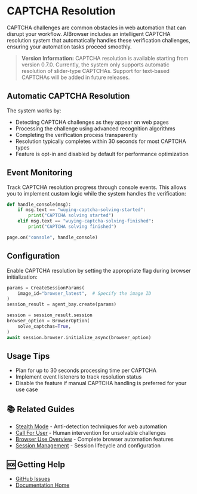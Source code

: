 # CAPTCHA Resolution

CAPTCHA challenges are common obstacles in web automation that can disrupt your workflow. AIBrowser includes an intelligent CAPTCHA resolution system that automatically handles these verification challenges, ensuring your automation tasks proceed smoothly.

> **Version Information:** CAPTCHA resolution is available starting from version 0.7.0. Currently, the system only supports automatic resolution of slider-type CAPTCHAs. Support for text-based CAPTCHAs will be added in future releases.

## Automatic CAPTCHA Resolution

The system works by:
- Detecting CAPTCHA challenges as they appear on web pages
- Processing the challenge using advanced recognition algorithms
- Completing the verification process transparently
- Resolution typically completes within 30 seconds for most CAPTCHA types
- Feature is opt-in and disabled by default for performance optimization

## Event Monitoring

Track CAPTCHA resolution progress through console events. This allows you to implement custom logic while the system handles the verification:

```python
def handle_console(msg):
    if msg.text == "wuying-captcha-solving-started":
        print("CAPTCHA solving started")
    elif msg.text == "wuying-captcha-solving-finished":
        print("CAPTCHA solving finished")

page.on("console", handle_console)
```

## Configuration

Enable CAPTCHA resolution by setting the appropriate flag during browser initialization:

```python
params = CreateSessionParams(
    image_id="browser_latest",  # Specify the image ID
)
session_result = agent_bay.create(params)

session = session_result.session
browser_option = BrowserOption(
    solve_captchas=True,
)
await session.browser.initialize_async(browser_option)
```

## Usage Tips

- Plan for up to 30 seconds processing time per CAPTCHA
- Implement event listeners to track resolution status
- Disable the feature if manual CAPTCHA handling is preferred for your use case

## 📚 Related Guides

- [Stealth Mode](stealth-mode.md) - Anti-detection techniques for web automation
- [Call For User](call-for-user.md) - Human intervention for unsolvable challenges
- [Browser Use Overview](../README.md) - Complete browser automation features
- [Session Management](../../common-features/basics/session-management.md) - Session lifecycle and configuration

## 🆘 Getting Help

- [GitHub Issues](https://github.com/aliyun/wuying-agentbay-sdk/issues)
- [Documentation Home](../../README.md)
